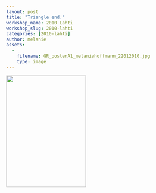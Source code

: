 ```yaml
---
layout: post
title: "Triangle end."
workshop_name: 2010 Lahti
workshop_slug: 2010-lahti
categories: [2010-lahti]
author: melanie 
assets:
  -
    filename: GR_posterA1_melaniehoffmann_22012010.jpg
    type: image
---
```

<a href="http://workshops.nodebox.net/2010/wp-content/uploads/GR_posterA1_melaniehoffmann_22012010.jpg"><img class="alignnone size-medium wp-image-741" title="GR_posterA1_melaniehoffmann_22012010" src="http://workshops.nodebox.net/2010/wp-content/uploads/GR_posterA1_melaniehoffmann_22012010-214x300.jpg" alt="" width="214" height="300" /></a>
